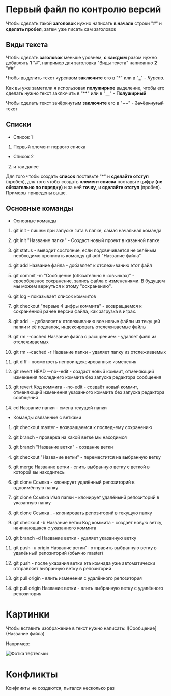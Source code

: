 # Первый файл по контролю версий
Чтобы сделать такой **заголовок** нужно написать **в начале** строки "#" и **сделать пробел**, затем уже писать сам заголовок

## Виды текста
Чтобы сделать **заголовок** меньше уровнем, **с каждым** разом нужно добавлять **1** "#", например для заголовка "Виды текста" написанно **2** "##"

Чтобы выделить текст курсивом **заключите** его в "*" или в "_" - *Курсив.*

Как вы уже заметили я использовал **полужирное** выделение, чтобы его сделать нужно текст заключить в "**" или в "__" - **Полужирный**

Чтобы сделать текст зачёркнутым **заключите** его в "~~" - ~~Зачёркнутый текст~~

## Списки

* Список 1
1. Первый элемент первого списка
* Список 2
2. и так далее 

Для того чтобы создать **список** поставьте "*" и **сделайте отступ** (пробел), для того чтобы создать **элемент списка** поставьте цифру **(не обязательно по порядку)** и за ней **точку**, и **сделайте отступ** (пробел). Примеры приведены выше. 

## Основные команды

* Основные команды
1. git init - пишем при запуске гита в папке, самая начальная команда

2. git init "Название папки" - Создаст новый проект в казанной папке

3. git status - выводит состояние, если подсвечивается не зелёным необходимо прописать команду git add "Название файла"

4. git add Название файла - добавляет к отслеживанию этот файл

5. git commit -m "Сообщение (обязательно в ковычках)" - своеобразное сохранение, запись файла с изменениями. В будущем мы можем вернуться к этому "сохранению".

6. git log - показывает список коммитов

7. git checkout "первые 4 цифры коммита" - возвращаемся к сохранённой ранее версии файла, как загрузка в играх.

8. git add . - добавляет к отслеживанию все новые файлы из текущей папки и её подпапок, индексировать отслеживаемые файлы

9. git rm --cached Название файла с расшрением - удаляет файл из отслеживаемых

10. git rm --cached -r Название папки - удаляет папку из отслеживаемых

11. git diff - посмотреть непроиндексированные изменения

12. git revert HEAD --no--edit - создаст новый коммит, отменяющий изменения последнего коммита без запуска редактора сообщения

13. git revert Код коммита --no-edit - создаёт новый коммит, отменяющий изменения указанного коммита без запуска редактора сообщения

14. cd Название папки - смена текущей папки

* Команды связанные с ветками

1. git checkout master - возвращаемся к последнему сохранению

2. git branch - проверка на какой ветке мы находимся

3. git branch "Название ветки" - создание ветки

4. git checkout "Название ветки" - переместится на выбранную ветку

5. git merge Название ветки - слить выбранную ветку с веткой в которой вы находитесь

6. git clone Ссылка - клонирует удалённый репозиторий в одноимённую папку

7. git clone Ссылка Имя папки - клонирует удалёнынй репозиторий в указанную папку

8. git clone Ссылка . - клонировать репозиторий в текущую папку

9. git checkout -b Название ветки Код коммита - создаёт новую ветку, 
начинающаяся с указанного коммита

10. git branch -d Название ветки - удаляет указанную ветку

11. git push -u origin Название ветки"- отправить выбранную ветку в удалённый репозиторий (обычно master)

12. git push - после указания ветки эта комнада уже автоматически отправляет выбранную ветку в репозиторий

13.  git pull origin - влить изменения с удалённого репозитория

14. git pull origin Название ветки - влить выбранную ветку с удалённого репозитория

# Картинки

Чтобы вставить изображение в текст нужно написать: ![Сообщение](Название файла)

Например:

![Фотка тефтельки](teftelka.jpg)


# Конфликты
Конфликты не создаются, пытался несколько раз